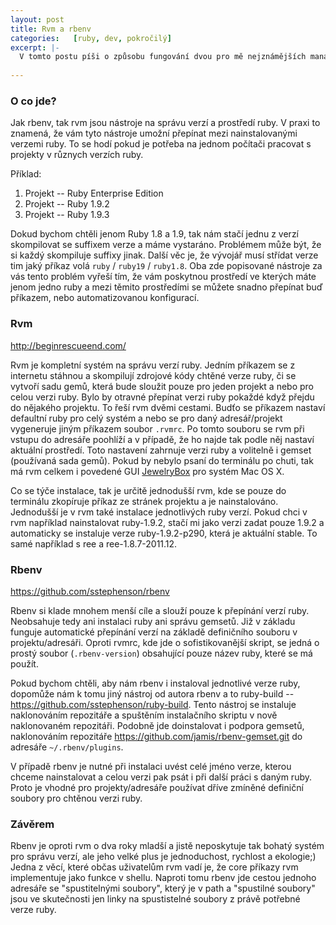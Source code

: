 ```yaml
---
layout: post
title: Rvm a rbenv
categories:   [ruby, dev, pokročilý]
excerpt: |-
  V tomto postu píši o způsobu fungování dvou pro mě nejznámějších manažerů Ruby verzí a prostředí.
  
---
```


### O co jde?

Jak rbenv, tak rvm jsou nástroje na správu verzí a prostředí ruby. V praxi to znamená, že vám tyto nástroje umožní přepínat mezi nainstalovanými verzemi ruby. To se hodí pokud je potřeba na jednom počítači pracovat s projekty v různych verzích ruby.

Příklad:

1. Projekt -- Ruby Enterprise Edition
2. Projekt -- Ruby 1.9.2
3. Projekt -- Ruby 1.9.3

Dokud bychom chtěli jenom Ruby 1.8 a 1.9, tak nám stačí jednu z verzí skompilovat se suffixem verze a máme vystaráno. Problémem může být, že si každý skompiluje suffixy jinak. Další věc je, že vývojář musí střídat verze tim jaký příkaz volá `ruby` / `ruby19` / `ruby1.8`. Oba zde popisované nástroje za vás tento problém vyřeší tím, že vám poskytnou prostředí ve kterých máte jenom jedno ruby a mezi těmito prostředími se můžete snadno přepínat buď příkazem, nebo automatizovanou konfigurací.

### Rvm
http://beginrescueend.com/

Rvm je kompletní systém na správu verzí ruby. Jedním příkazem se z internetu stáhnou a skompilují zdrojové kódy chtěné verze ruby, či se vytvoří sadu gemů, která bude sloužit pouze pro jeden projekt a nebo pro celou verzi ruby. Bylo by otravné přepínat verzi ruby pokaždé když přejdu do nějakého projektu. To řeší rvm dvěmi cestami. Budťo se příkazem nastaví defaultní ruby pro celý systém a nebo se pro daný adresář/projekt vygeneruje jiným příkazem soubor `.rvmrc`. Po tomto souboru se rvm při vstupu do adresáře poohlíží a v případě, že ho najde tak podle něj nastaví aktuální prostředí. Toto nastavení zahrnuje verzi ruby a volitelně i gemset (používaná sada gemů). Pokud by nebylo psaní do terminálu po chuti, tak má rvm celkem i povedené GUI [JewelryBox](http://unfiniti.com/software/mac/jewelrybox) pro systém Mac OS X.

Co se týče instalace, tak je určitě jednodušší rvm, kde se pouze do terminálu zkopíruje příkaz ze stránek projektu a je nainstalováno. Jednodušší je v rvm také instalace jednotlivých ruby verzí. Pokud chci v rvm například nainstalovat ruby-1.9.2, stačí mi jako verzi zadat pouze 1.9.2 a automaticky se instaluje verze ruby-1.9.2-p290, která je aktuální stable. To samé například s ree a ree-1.8.7-2011.12.

### Rbenv
https://github.com/sstephenson/rbenv

Rbenv si klade mnohem menší cíle a slouží pouze k přepínání verzí ruby. Neobsahuje tedy ani instalaci ruby ani správu gemsetů. Již v základu funguje automatické přepínání verzí na základě definičního souboru v projektu/adresáři. Oproti rvmrc, kde jde o sofistikovanější skript, se jedná o prostý soubor (`.rbenv-version`) obsahující pouze název ruby, které se má použít.

Pokud bychom chtěli, aby nám rbenv i instaloval jednotlivé verze ruby, dopomůže nám k tomu jiný nástroj od autora rbenv a to ruby-build -- https://github.com/sstephenson/ruby-build. Tento nástroj se instaluje naklonováním repozitáře a spuštěním instalačního skriptu v nově naklonovaném repozitáři. Podobně jde doinstalovat i podpora gemsetů, naklonováním repozitáře https://github.com/jamis/rbenv-gemset.git do adresáře `~/.rbenv/plugins`.

V případě rbenv je nutné při instalaci uvést celé jméno verze, kterou chceme nainstalovat a celou verzi pak psát i při další práci s daným ruby. Proto je vhodné pro projekty/adresáře používat dříve zmíněné definiční soubory pro chtěnou verzi ruby.

### Závěrem

Rbenv je oproti rvm o dva roky mladší a jistě neposkytuje tak bohatý systém pro správu verzí, ale jeho velké plus je jednoduchost, rychlost a ekologie;) Jedna z věcí, které občas uživatelům rvm vadí je, že core příkazy rvm implementuje jako funkce v shellu. Naproti tomu rbenv jde cestou jednoho adresáře se "spustitelnými soubory", který je v path a "spustilné soubory" jsou ve skutečnosti jen linky na spustistelné soubory z právě potřebné verze ruby.
